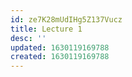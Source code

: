 ```yaml
---
id: ze7K28mUdIHg5Z137Vucz
title: Lecture 1
desc: ''
updated: 1630119169788
created: 1630119169788
---
```


